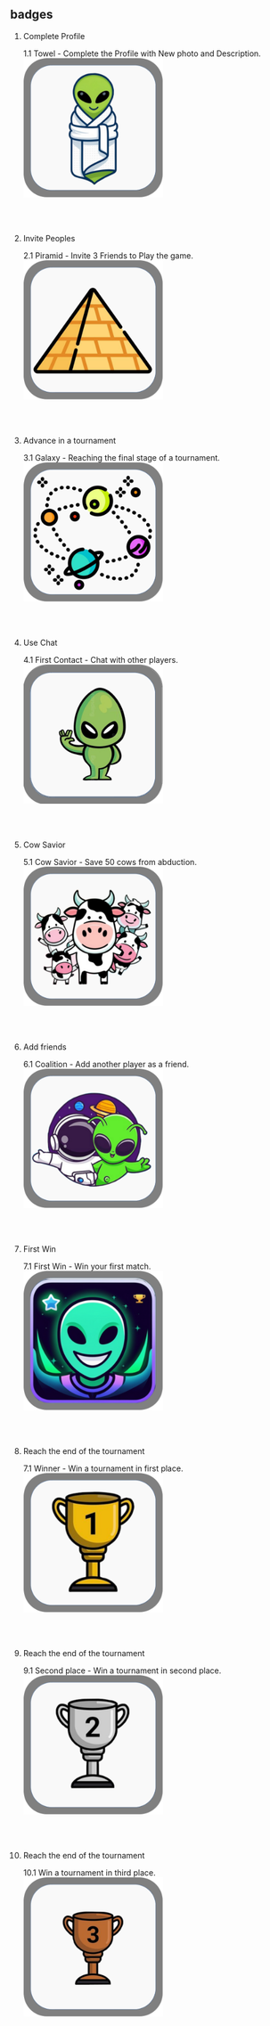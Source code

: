 ## badges

1. Complete Profile

    1.1 Towel - Complete the Profile with New photo and Description.
   </br>
   <img style="width: 250px" src="assets/towel_icon.png" >

</br></br>

2. Invite Peoples

    2.1 Piramid - Invite 3 Friends to Play the game.
   </br>
    <img style="width: 250px" src="assets/piramid_icon.png">

</br></br>

3. Advance in a tournament

    3.1 Galaxy - Reaching the final stage of a tournament.
   </br>
    <img style="width: 250px" src="assets/galaxy_icon.png">


</br></br>

4. Use Chat

    4.1 First Contact - Chat with other players.
   </br>
    <img style="width: 250px" src="assets/first_contact_icon.png">


</br></br>

5. Cow Savior

    5.1 Cow Savior - Save 50 cows from abduction.
   </br>
    <img style="width: 250px" src="assets/cow_savior_icon.png">


</br></br>

6. Add friends

    6.1 Coalition - Add another player as a friend.
   </br>
    <img style="width: 250px" src="assets/firiends_icon.png">


</br></br>

7. First Win

    7.1 First Win - Win your first match.
   </br>
    <img style="width: 250px" src="assets/first_win_icon.png">


</br></br>

8. Reach the end of the tournament

    7.1 Winner - Win a tournament in first place.
   </br>
    <img style="width: 250px" src="assets/tromphy_gold_icon.png">


</br></br>

9. Reach the end of the tournament

    9.1 Second place - Win a tournament in second place.
   </br>
    <img style="width: 250px" src="assets/tromphy_silver_icon.png">


</br></br>

10. Reach the end of the tournament

    10.1 Win a tournament in third place.
    </br>
    <img style="width: 250px" src="assets/tromphy_brown_icon.png">
